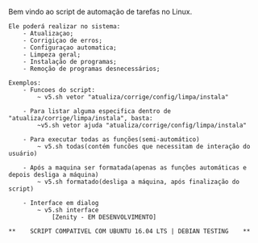 Bem vindo ao script de automação de tarefas no Linux. 

    Ele poderá realizar no sistema:
        - Atualizaçao;
        - Corrigiçao de erros;
        - Configuraçao automatica;
        - Limpeza geral;
        - Instalação de programas;
        - Remoção de programas desnecessários;

    Exemplos:        
        - Funcoes do script:
            ~ v5.sh vetor "atualiza/corrige/config/limpa/instala"

        - Para listar alguma especifica dentro de "atualiza/corrige/limpa/instala", basta:
            ~v5.sh vetor ajuda "atualiza/corrige/config/limpa/instala"

        - Para executar todas as funções(semi-automático)
            ~ v5.sh todas(contém funcões que necessitam de interação do usuário)

        - Após a maquina ser formatada(apenas as funções automáticas e depois desliga a máquina)
            ~ v5.sh formatado(desliga a máquina, após finalização do script)        

        - Interface em dialog  
            ~ v5.sh interface
                [Zenity - EM DESENVOLVIMENTO]

    **    SCRIPT COMPATIVEL COM UBUNTU 16.04 LTS | DEBIAN TESTING    **
